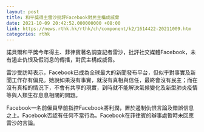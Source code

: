 ```yaml
---
layout: post
title: 和平獎得主雷沙批評Facebook對民主構成威脅
date: 2021-10-09 20:42:52.000000000 +08:00
link: https://news.rthk.hk/rthk/ch/component/k2/1614422-20211009.htm
categories: rthk
---
```


諾貝爾和平獎今年得主、菲律賓著名調查記者雷沙，批評社交媒體Facebook，未有遏止仇恨及假消息的傳播，對民主構成威脅。

雷沙受訪時表示，Facebook已成為全球最大的新聞發布平台，但似乎對事實及新聞工作存有偏見。她說如果沒有事實，就沒有真相與信任，最終會沒有民主；而在沒有真相的情況下，不會有共享的現實，到時就不能解決氣候變化及新型肺炎疫情等與人類生存息息相關的問題。

Facebook一名前僱員早前指控Facebook將利潤，置於遏制仇恨言論及錯誤信息之上。Facebook否認有任何不當行為。Facebook在菲律賓的辦事處暫時未回應雷沙的言論。
